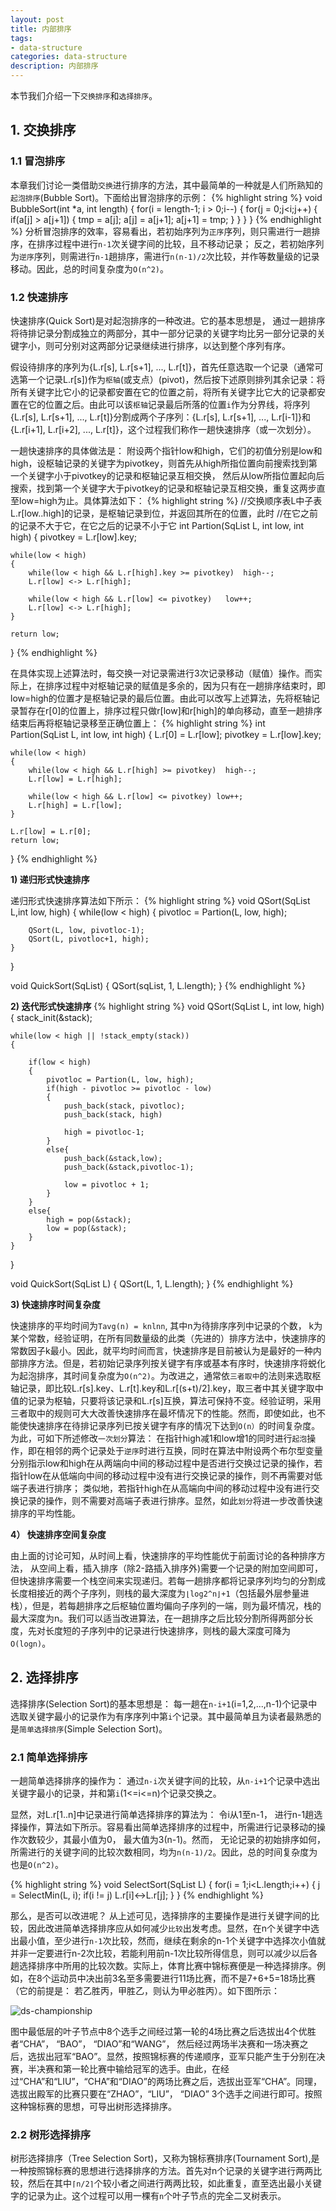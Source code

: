 ```yaml
---
layout: post
title: 内部排序
tags:
- data-structure
categories: data-structure
description: 内部排序
---
```


本节我们介绍一下```交换排序```和```选择排序```。


<!-- more -->


## 1. 交换排序

### 1.1 冒泡排序
本章我们讨论一类借助```交换```进行排序的方法，其中最简单的一种就是人们所熟知的```起泡排序```(Bubble Sort)。下面给出冒泡排序的示例：
{% highlight string %}
void BubbleSort(int *a, int length)
{
	for(i = length-1; i > 0;i--)
	{
		for(j = 0;j<i;j++)
		{
			if(a[j] > a[j+1])
			{
				tmp = a[j];
				a[j] = a[j+1];
				a[j+1] = tmp;
			}
		}
	}
}
{% endhighlight %}
分析冒泡排序的效率，容易看出，若初始序列为```正序```序列，则只需进行一趟排序，在排序过程中进行```n-1```次关键字间的比较，且不移动记录； 反之，若初始序列为```逆序```序列，则需进行```n-1```趟排序，需进行```n(n-1)/2```次比较，并作等数量级的记录移动。因此，总的时间复杂度为```O(n^2)```。

### 1.2 快速排序
快速排序(Quick Sort)是对起泡排序的一种改进。它的基本思想是， 通过一趟排序将待排记录分割成独立的两部分，其中一部分记录的关键字均比另一部分记录的关键字小，则可分别对这两部分记录继续进行排序，以达到整个序列有序。

假设待排序的序列为{L.r[s], L.r[s+1], ..., L.r[t]}，首先任意选取一个记录（通常可选第一个记录L.r[s])作为```枢轴```(或支点）(pivot)，然后按下述原则排列其余记录：将所有关键字比它小的记录都安置在它的位置之前，将所有关键字比它大的记录都安置在它的位置之后。由此可以该```枢轴```记录最后所落的位置```i```作为分界线，将序列{L.r[s], L.r[s+1], ..., L.r[t]}分割成两个子序列：{L.r[s], L.r[s+1], ..., L.r[i-1]}和{L.r[i+1], L.r[i+2], ..., L.r[t]}，这个过程我们称作一趟快速排序（或一次划分）。

一趟快速排序的具体做法是： 附设两个指针low和high，它们的初值分别是low和high，设枢轴记录的关键字为pivotkey，则首先从high所指位置向前搜索找到第一个关键字小于pivotkey的记录和枢轴记录互相交换， 然后从low所指位置起向后搜索，找到第一个关键字大于pivotkey的记录和枢轴记录互相交换，重复这两步直至low=high为止。具体算法如下：
{% highlight string %}
//交换顺序表L中子表L.r[low..high]的记录，是枢轴记录到位，并返回其所在的位置，此时
//在它之前的记录不大于它，在它之后的记录不小于它
int Partion(SqList L, int low, int high)
{
	pivotkey = L.r[low].key;

	while(low < high)
	{
		while(low < high && L.r[high].key >= pivotkey)	high--;
		L.r[low] <-> L.r[high];

		while(low < high && L.r[low] <= pivotkey)	low++;
		L.r[low] <-> L.r[high];
	}

	return low;
}
{% endhighlight %}

在具体实现上述算法时，每交换一对记录需进行3次记录移动（赋值）操作。而实际上，在排序过程中对枢轴记录的赋值是多余的，因为只有在一趟排序结束时，即low=high的位置才是枢轴记录的最后位置。由此可以改写上述算法，先将枢轴记录暂存在r[0]的位置上，排序过程只做r[low]和r[high]的单向移动，直至一趟排序结束后再将枢轴记录移至正确位置上：
{% highlight string %}
int Partion(SqList L, int low, int high)
{
	L.r[0] = L.r[low];
	pivotkey = L.r[low].key;

	while(low < high)
	{
		while(low < high && L.r[high] >= pivotkey)	high--;
		L.r[low] = L.r[high];

		while(low < high && L.r[low] <= pivotkey) low++;
		L.r[high] = L.r[low];
	}

	L.r[low] = L.r[0];
	return low;
}
{% endhighlight %}

**1) 递归形式快速排序**

递归形式快速排序算法如下所示：
{% highlight string %}
void QSort(SqList L,int low, high)
{
	while(low < high)
	{
		pivotloc = Partion(L, low, high);
		
		QSort(L, low, pivotloc-1);
		QSort(L, pivotloc+1, high);
	}
}

void QuickSort(SqList)
{
	QSort(sqList, 1, L.length);
}
{% endhighlight %}

**2) 迭代形式快速排序**
{% highlight string %}
void QSort(SqList L, int low, high)
{
	stack_init(&stack);

	while(low < high || !stack_empty(stack))
	{

		if(low < high)
		{
			pivotloc = Partion(L, low, high);
			if(high - pivotloc >= pivotloc - low)
			{
				push_back(stack, pivotloc);
				push_back(stack, high)	

				high = pivotloc-1;			
			}
			else{
				push_back(&stack,low);
				push_back(&stack,pivotloc-1);

				low = pivotloc + 1;
			}
		}
		else{
			high = pop(&stack);
			low = pop(&stack);
		}
	}
	
}

void QuickSort(SqList L)
{
	QSort(L, 1, L.length);
}
{% endhighlight %}

**3) 快速排序时间复杂度**

快速排序的平均时间为```Tavg(n) = knlnn```, 其中n为待排序序列中记录的个数， k为某个常数，经验证明，在所有同数量级的此类（先进的）排序方法中，快速排序的常数因子k最小。因此，就平均时间而言，快速排序是目前被认为是最好的一种内部排序方法。但是，若初始记录序列按关键字有序或基本有序时，快速排序将蜕化为起泡排序，其时间复杂度为```O(n^2)```。为改进之，通常依```三者取中```的法则来选取枢轴记录，即比较L.r[s].key、L.r[t].key和L.r[(s+t)/2].key，取三者中其关键字取中值的记录为枢轴，只要将该记录和L.r[s]互换，算法可保持不变。经验证明，采用三者取中的规则可大大改善快速排序在最坏情况下的性能。然而，即使如此，也不能使快速排序在待排记录序列已按关键字有序的情况下达到```O(n）```的时间复杂度。为此，可如下所述修改```一次划分```算法： 在指针high减1和low增1的同时进行```起泡```操作，即在相邻的两个记录处于```逆序```时进行互换，同时在算法中附设两个布尔型变量分别指示low和high在从两端向中间的移动过程中是否进行交换过记录的操作，若指针low在从低端向中间的移动过程中没有进行交换记录的操作，则不再需要对低端子表进行排序； 类似地，若指针high在从高端向中间的移动过程中没有进行交换记录的操作，则不需要对高端子表进行排序。显然，如此```划分```将进一步改善快速排序的平均性能。

**4） 快速排序空间复杂度**

由上面的讨论可知，从时间上看，快速排序的平均性能优于前面讨论的各种排序方法， 从空间上看，插入排序（除2-路插入排序外)需要一个记录的附加空间即可，但快速排序需要一个栈空间来实现递归。若每一趟排序都将记录序列均匀的分割成长度相接近的两个子序列，则栈的最大深度为```⌊log2^n⌋+1```（包括最外层参量进栈），但是，若每趟排序之后枢轴位置均偏向子序列的一端，则为最坏情况，栈的最大深度为n。我们可以适当改进算法，在一趟排序之后比较分割所得两部分长度，先对长度短的子序列中的记录进行快速排序，则栈的最大深度可降为```O(logn)```。


## 2. 选择排序
选择排序(Selection Sort)的基本思想是： 每一趟在```n-i+1```(i=1,2,...,n-1)个记录中选取关键字最小的记录作为有序序列中第```i```个记录。其中最简单且为读者最熟悉的是```简单选择排序```(Simple Selection Sort)。

### 2.1 简单选择排序
一趟简单选择排序的操作为： 通过```n-i```次关键字间的比较，从```n-i+1```个记录中选出关键字最小的记录，并和第```i```(1<=i<=n)个记录交换之。

显然，对L.r[1..n]中记录进行简单选择排序的算法为： 令i从1至n-1， 进行n-1趟选择操作，算法如下所示。容易看出简单选择排序的过程中，所需进行记录移动的操作次数较少，其最小值为0， 最大值为3(n-1)。然而， 无论记录的初始排序如何，所需进行的关键字间的比较次数相同，均为```n(n-1)/2```。因此，总的时间复杂度为也是```O(n^2)```。

{% highlight string %}
void SelectSort(SqList L)
{
	for(i = 1;i<L.length;i++)
	{
		j = SelectMin(L, i);
		if(i != j)
			L.r[i]<->L.r[j];
	}
}
{% endhighlight %}

那么，是否可以改进呢？ 从上述可见，选择排序的主要操作是进行关键字间的比较，因此改进简单选择排序应从如何减少```比较```出发考虑。显然，在n个关键字中选出最小值，至少进行```n-1```次比较，然而，继续在剩余的n-1个关键字中选择次小值就并非一定要进行n-2次比较，若能利用前n-1次比较所得信息，则可以减少以后各趟选择排序中所用的比较次数。实际上，体育比赛中锦标赛便是一种选择排序。例如，在8个运动员中决出前3名至多需要进行11场比赛，而不是7+6+5=18场比赛（它的前提是： 若乙胜丙，甲胜乙，则认为甲必胜丙）。如下图所示：

![ds-championship](https://ivanzz1001.github.io/records/assets/img/data_structure/ds_championship.jpg)

图中最低层的叶子节点中8个选手之间经过第一轮的4场比赛之后选拔出4个优胜者“CHA”， “BAO”， “DIAO”和“WANG”， 然后经过两场半决赛和一场决赛之后，选拔出冠军“BAO”。显然，按照锦标赛的传递顺序，亚军只能产生于分别在决赛，半决赛和第一轮比赛中输给冠军的选手。由此，在经过“CHA”和“LIU”，“CHA”和“DIAO”的两场比赛之后，选拔出亚军“CHA”。同理，选拔出殿军的比赛只要在“ZHAO”，“LIU”， “DIAO” 3个选手之间进行即可。按照这种锦标赛的思想，可导出树形选择排序。

### 2.2 树形选择排序
树形选择排序（Tree Selection Sort)，又称为锦标赛排序(Tournament Sort),是一种按照锦标赛的思想进行选择排序的方法。首先对n个记录的关键字进行两两比较，然后在其中```⌈n/2⌉```个较小者之间进行两两比较，如此重复，直至选出最小关键字的记录为止。这个过程可以用一棵有```n```个叶子节点的完全二叉树表示。 



<br />
<br />


